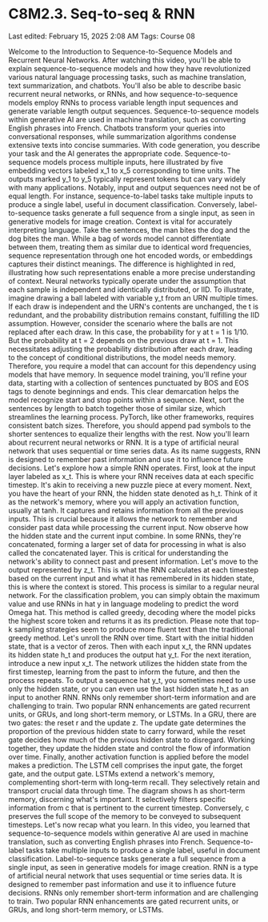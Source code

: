 # C8M2.3. Seq-to-seq & RNN

Last edited: February 15, 2025 2:08 AM
Tags: Course 08

Welcome to the Introduction to Sequence-to-Sequence Models and Recurrent Neural Networks. After watching this video, you'll be able to explain sequence-to-sequence models and how they have revolutionized various natural language processing tasks, such as machine translation, text summarization, and chatbots. You'll also be able to describe basic recurrent neural networks, or RNNs, and how sequence-to-sequence models employ RNNs to process variable length input sequences and generate variable length output sequences. Sequence-to-sequence models within generative AI are used in machine translation, such as converting English phrases into French. Chatbots transform your queries into conversational responses, while summarization algorithms condense extensive texts into concise summaries. With code generation, you describe your task and the AI generates the appropriate code. Sequence-to-sequence models process multiple inputs, here illustrated by five embedding vectors labeled x_1 to x_5 corresponding to time units. The outputs marked y_1 to y_5 typically represent tokens but can vary widely with many applications. Notably, input and output sequences need not be of equal length. For instance, sequence-to-label tasks take multiple inputs to produce a single label, useful in document classification. Conversely, label-to-sequence tasks generate a full sequence from a single input, as seen in generative models for image creation. Context is vital for accurately interpreting language. Take the sentences, the man bites the dog and the dog bites the man. While a bag of words model cannot differentiate between them, treating them as similar due to identical word frequencies, sequence representation through one hot encoded words, or embeddings captures their distinct meanings. The difference is highlighted in red, illustrating how such representations enable a more precise understanding of context. Neural networks typically operate under the assumption that each sample is independent and identically distributed, or IID. To illustrate, imagine drawing a ball labeled with variable y_t from an URN multiple times. If each draw is independent and the URN's contents are unchanged, the t is redundant, and the probability distribution remains constant, fulfilling the IID assumption. However, consider the scenario where the balls are not replaced after each draw. In this case, the probability for y at t = 1 is 1/10. But the probability at t = 2 depends on the previous draw at t = 1. This necessitates adjusting the probability distribution after each draw, leading to the concept of conditional distributions, the model needs memory. Therefore, you require a model that can account for this dependency using models that have memory. In sequence model training, you'll refine your data, starting with a collection of sentences punctuated by BOS and EOS tags to denote beginnings and ends. This clear demarcation helps the model recognize start and stop points within a sequence. Next, sort the sentences by length to batch together those of similar size, which streamlines the learning process. PyTorch, like other frameworks, requires consistent batch sizes. Therefore, you should append pad symbols to the shorter sentences to equalize their lengths with the rest. Now you'll learn about recurrent neural networks or RNN. It is a type of artificial neural network that uses sequential or time series data. As its name suggests, RNN is designed to remember past information and use it to influence future decisions. Let's explore how a simple RNN operates. First, look at the input layer labeled as x_t. This is where your RNN receives data at each specific timestep. It's akin to receiving a new puzzle piece at every moment. Next, you have the heart of your RNN, the hidden state denoted as h_t. Think of it as the network's memory, where you will apply an activation function, usually at tanh. It captures and retains information from all the previous inputs. This is crucial because it allows the network to remember and consider past data while processing the current input. Now observe how the hidden state and the current input combine. In some RNNs, they're concatenated, forming a larger set of data for processing in what is also called the concatenated layer. This is critical for understanding the network's ability to connect past and present information. Let's move to the output represented by z_t. This is what the RNN calculates at each timestep based on the current input and what it has remembered in its hidden state, this is where the context is stored. This process is similar to a regular neural network. For the classification problem, you can simply obtain the maximum value and use RNNs in hat y in language modeling to predict the word Omega hat. This method is called greedy, decoding where the model picks the highest score token and returns it as its prediction. Please note that top-k sampling strategies seem to produce more fluent text than the traditional greedy method. Let's unroll the RNN over time. Start with the initial hidden state, that is a vector of zeros. Then with each input x_t, the RNN updates its hidden state h_t and produces the output hat y_t. For the next iteration, introduce a new input x_t. The network utilizes the hidden state from the first timestep, learning from the past to inform the future, and then the process repeats. To output a sequence hat y_t, you sometimes need to use only the hidden state, or you can even use the last hidden state h_t as an input to another RNN. RNNs only remember short-term information and are challenging to train. Two popular RNN enhancements are gated recurrent units, or GRUs, and long short-term memory, or LSTMs. In a GRU, there are two gates: the reset r and the update z. The update gate determines the proportion of the previous hidden state to carry forward, while the reset gate decides how much of the previous hidden state to disregard. Working together, they update the hidden state and control the flow of information over time. Finally, another activation function is applied before the model makes a prediction. The LSTM cell comprises the input gate, the forget gate, and the output gate. LSTMs extend a network's memory, complementing short-term with long-term recall. They selectively retain and transport crucial data through time. The diagram shows h as short-term memory, discerning what's important. It selectively filters specific information from c that is pertinent to the current timestep. Conversely, c preserves the full scope of the memory to be conveyed to subsequent timesteps. Let's now recap what you learn. In this video, you learned that sequence-to-sequence models within generative AI are used in machine translation, such as converting English phrases into French. Sequence-to-label tasks take multiple inputs to produce a single label, useful in document classification. Label-to-sequence tasks generate a full sequence from a single input, as seen in generative models for image creation. RNN is a type of artificial neural network that uses sequential or time series data. It is designed to remember past information and use it to influence future decisions. RNNs only remember short-term information and are challenging to train. Two popular RNN enhancements are gated recurrent units, or GRUs, and long short-term memory, or LSTMs.